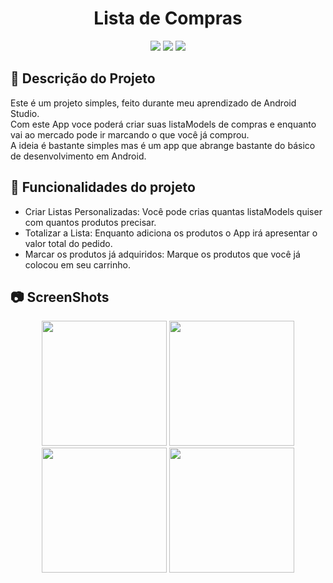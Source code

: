 <h1 align="center"> Lista de Compras </h1>
<p align="center">
<img src="https://user-images.githubusercontent.com/99930836/182484747-e58186bb-b506-46f9-994c-6fa44820e24c.PNG"/>
<img src="https://user-images.githubusercontent.com/99930836/182484755-bcc065e1-d5b3-45ca-91be-95b59723988c.PNG"/>
<img src="https://user-images.githubusercontent.com/99930836/182484762-7b9b9817-dc05-4c06-b162-778a17084622.PNG"/>
</p>


## :memo: Descrição do Projeto
Este é um projeto simples, feito durante meu aprendizado de Android Studio.<br>
Com este App voce poderá criar suas listaModels de compras e enquanto vai ao mercado pode ir marcando o que você já comprou.<br>
A ideia é bastante simples mas é um app que abrange bastante do básico de desenvolvimento em Android.<br>



## :hammer: Funcionalidades do projeto

- Criar Listas Personalizadas: Você pode crias quantas listaModels quiser com quantos produtos precisar.
- Totalizar a Lista: Enquanto adiciona os produtos o App irá apresentar o valor total do pedido.
- Marcar os produtos já adquiridos: Marque os produtos que você já colocou em seu carrinho.

## :camera: ScreenShots

<p align="center">
<img width="200px" src="https://user-images.githubusercontent.com/99930836/183310134-123de4fb-fe1a-447d-9cc7-83a3a9904fc3.png"/>
<img width="200px" src="https://user-images.githubusercontent.com/99930836/183307299-3c4ff0b1-5527-444f-bdcb-336dcda36087.png"/>
<img width="200px" src="https://user-images.githubusercontent.com/99930836/183310136-90ef8a1f-d527-4439-93c8-ac9f96e56a5c.png"/>
<img width="200px" src="https://user-images.githubusercontent.com/99930836/183307367-da180b1e-17c7-494e-ad4d-1dd610d59083.png"/>
</p>
